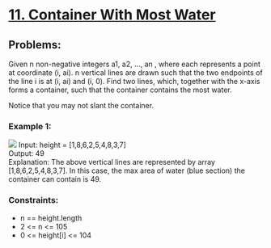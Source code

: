 # [11. Container With Most Water](https://leetcode.com/problems/container-with-most-water/)

## Problems:
Given n non-negative integers a1, a2, ..., an , where each represents a point at coordinate (i, ai). n vertical lines are drawn such that the two endpoints of the line i is at (i, ai) and (i, 0). Find two lines, which, together with the x-axis forms a container, such that the container contains the most water. <br>

Notice that you may not slant the container.<br>

### Example 1:
![](https://s3-lc-upload.s3.amazonaws.com/uploads/2018/07/17/question_11.jpg)
Input: height = [1,8,6,2,5,4,8,3,7] <br>
Output: 49 <br>
Explanation: The above vertical lines are represented by array [1,8,6,2,5,4,8,3,7]. In this case, the max area of water (blue section) the container can contain is 49. <br>


### Constraints:
* n == height.length
* 2 <= n <= 105
* 0 <= height[i] <= 104


